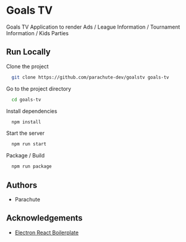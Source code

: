 
# Goals TV

Goals TV Application to render Ads / League Information / Tournament Information / Kids Parties 


## Run Locally

Clone the project

```bash
  git clone https://github.com/parachute-dev/goalstv goals-tv
```

Go to the project directory

```bash
  cd goals-tv
```

Install dependencies

```bash
  npm install
```

Start the server

```bash
  npm run start
```

Package / Build

```bash
  npm run package
```
## Authors

- Parachute



## Acknowledgements

 - [Electron React Boilerplate](https://github.com/electron-react-boilerplate/electron-react-boilerplate)
